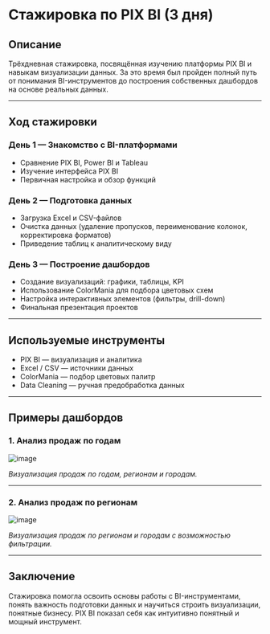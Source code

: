 # Стажировка по PIX BI (3 дня)

## Описание  
Трёхдневная стажировка, посвящённая изучению платформы PIX BI и навыкам визуализации данных. За это время был пройден полный путь от понимания BI-инструментов до построения собственных дашбордов на основе реальных данных.

---

## Ход стажировки

### День 1 — Знакомство с BI-платформами
- Сравнение PIX BI, Power BI и Tableau
- Изучение интерфейса PIX BI
- Первичная настройка и обзор функций

### День 2 — Подготовка данных
- Загрузка Excel и CSV-файлов
- Очистка данных (удаление пропусков, переименование колонок, корректировка форматов)
- Приведение таблиц к аналитическому виду

### День 3 — Построение дашбордов
- Создание визуализаций: графики, таблицы, KPI
- Использование ColorMania для подбора цветовых схем
- Настройка интерактивных элементов (фильтры, drill-down)
- Финальная презентация проектов

---

## Используемые инструменты

- PIX BI — визуализация и аналитика  
- Excel / CSV — источники данных  
- ColorMania — подбор цветовых палитр  
- Data Cleaning — ручная предобработка данных  

---

## Примеры дашбордов

### 1. Анализ продаж по годам 
![image](https://github.com/user-attachments/assets/87bc9d22-07af-4725-af78-a6ff96682b03)

*Визуализация продаж по годам, регионам и городам.*

---

### 2. Анализ продаж по регионам  
![image](https://github.com/user-attachments/assets/c90709cc-99c8-49a3-9b6f-0b3f3d3edbac)

*Визуализация продаж по регионам и городам с возможностью фильтрации.*


---

## Заключение

Стажировка помогла освоить основы работы с BI-инструментами, понять важность подготовки данных и научиться строить визуализации, понятные бизнесу. PIX BI показал себя как интуитивно понятный и мощный инструмент.
